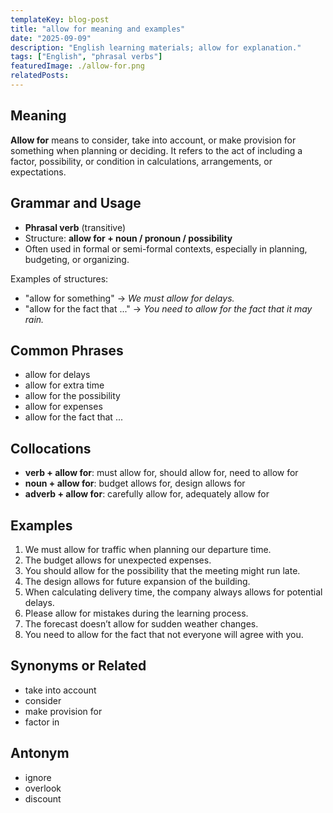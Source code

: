 ```yaml
---
templateKey: blog-post
title: "allow for meaning and examples"
date: "2025-09-09"
description: "English learning materials; allow for explanation."
tags: ["English", "phrasal verbs"]
featuredImage: ./allow-for.png
relatedPosts:
---
```


## Meaning

**Allow for** means to consider, take into account, or make provision for something when planning or deciding.
It refers to the act of including a factor, possibility, or condition in calculations, arrangements, or expectations.

## Grammar and Usage

- **Phrasal verb** (transitive)
- Structure: **allow for + noun / pronoun / possibility**
- Often used in formal or semi-formal contexts, especially in planning, budgeting, or organizing.

Examples of structures:

- "allow for something" → _We must allow for delays._
- "allow for the fact that ..." → _You need to allow for the fact that it may rain._

## Common Phrases

- allow for delays
- allow for extra time
- allow for the possibility
- allow for expenses
- allow for the fact that ...

## Collocations

- **verb + allow for**: must allow for, should allow for, need to allow for
- **noun + allow for**: budget allows for, design allows for
- **adverb + allow for**: carefully allow for, adequately allow for

## Examples

1. We must allow for traffic when planning our departure time.
2. The budget allows for unexpected expenses.
3. You should allow for the possibility that the meeting might run late.
4. The design allows for future expansion of the building.
5. When calculating delivery time, the company always allows for potential delays.
6. Please allow for mistakes during the learning process.
7. The forecast doesn’t allow for sudden weather changes.
8. You need to allow for the fact that not everyone will agree with you.

## Synonyms or Related

- take into account
- consider
- make provision for
- factor in

## Antonym

- ignore
- overlook
- discount
